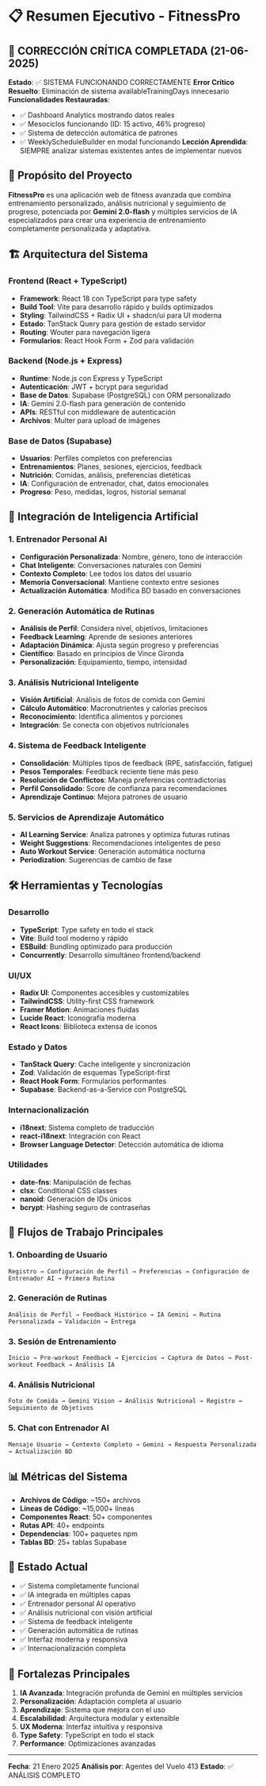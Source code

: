 # 📋 Resumen Ejecutivo - FitnessPro

## **🚨 CORRECCIÓN CRÍTICA COMPLETADA** (21-06-2025)
**Estado**: ✅ SISTEMA FUNCIONANDO CORRECTAMENTE
**Error Crítico Resuelto**: Eliminación de sistema availableTrainingDays innecesario
**Funcionalidades Restauradas**:
- ✅ Dashboard Analytics mostrando datos reales
- ✅ Mesociclos funcionando (ID: 15 activo, 46% progreso)
- ✅ Sistema de detección automática de patrones
- ✅ WeeklyScheduleBuilder en modal funcionando
**Lección Aprendida**: SIEMPRE analizar sistemas existentes antes de implementar nuevos

## 🎯 Propósito del Proyecto
**FitnessPro** es una aplicación web de fitness avanzada que combina entrenamiento personalizado, análisis nutricional y seguimiento de progreso, potenciada por **Gemini 2.0-flash** y múltiples servicios de IA especializados para crear una experiencia de entrenamiento completamente personalizada y adaptativa.

## 🏗️ Arquitectura del Sistema

### Frontend (React + TypeScript)
- **Framework**: React 18 con TypeScript para type safety
- **Build Tool**: Vite para desarrollo rápido y builds optimizados
- **Styling**: TailwindCSS + Radix UI + shadcn/ui para UI moderna
- **Estado**: TanStack Query para gestión de estado servidor
- **Routing**: Wouter para navegación ligera
- **Formularios**: React Hook Form + Zod para validación

### Backend (Node.js + Express)
- **Runtime**: Node.js con Express y TypeScript
- **Autenticación**: JWT + bcrypt para seguridad
- **Base de Datos**: Supabase (PostgreSQL) con ORM personalizado
- **IA**: Gemini 2.0-flash para generación de contenido
- **APIs**: RESTful con middleware de autenticación
- **Archivos**: Multer para upload de imágenes

### Base de Datos (Supabase)
- **Usuarios**: Perfiles completos con preferencias
- **Entrenamientos**: Planes, sesiones, ejercicios, feedback
- **Nutrición**: Comidas, análisis, preferencias dietéticas
- **IA**: Configuración de entrenador, chat, datos emocionales
- **Progreso**: Peso, medidas, logros, historial semanal

## 🤖 Integración de Inteligencia Artificial

### 1. Entrenador Personal AI
- **Configuración Personalizada**: Nombre, género, tono de interacción
- **Chat Inteligente**: Conversaciones naturales con Gemini
- **Contexto Completo**: Lee todos los datos del usuario
- **Memoria Conversacional**: Mantiene contexto entre sesiones
- **Actualización Automática**: Modifica BD basado en conversaciones

### 2. Generación Automática de Rutinas
- **Análisis de Perfil**: Considera nivel, objetivos, limitaciones
- **Feedback Learning**: Aprende de sesiones anteriores
- **Adaptación Dinámica**: Ajusta según progreso y preferencias
- **Científico**: Basado en principios de Vince Gironda
- **Personalización**: Equipamiento, tiempo, intensidad

### 3. Análisis Nutricional Inteligente
- **Visión Artificial**: Análisis de fotos de comida con Gemini
- **Cálculo Automático**: Macronutrientes y calorías precisos
- **Reconocimiento**: Identifica alimentos y porciones
- **Integración**: Se conecta con objetivos nutricionales

### 4. Sistema de Feedback Inteligente
- **Consolidación**: Múltiples tipos de feedback (RPE, satisfacción, fatigue)
- **Pesos Temporales**: Feedback reciente tiene más peso
- **Resolución de Conflictos**: Maneja preferencias contradictorias
- **Perfil Consolidado**: Score de confianza para recomendaciones
- **Aprendizaje Continuo**: Mejora patrones de usuario

### 5. Servicios de Aprendizaje Automático
- **AI Learning Service**: Analiza patrones y optimiza futuras rutinas
- **Weight Suggestions**: Recomendaciones inteligentes de peso
- **Auto Workout Service**: Generación automática nocturna
- **Periodization**: Sugerencias de cambio de fase

## 🛠️ Herramientas y Tecnologías

### Desarrollo
- **TypeScript**: Type safety en todo el stack
- **Vite**: Build tool moderno y rápido
- **ESBuild**: Bundling optimizado para producción
- **Concurrently**: Desarrollo simultáneo frontend/backend

### UI/UX
- **Radix UI**: Componentes accesibles y customizables
- **TailwindCSS**: Utility-first CSS framework
- **Framer Motion**: Animaciones fluidas
- **Lucide React**: Iconografía moderna
- **React Icons**: Biblioteca extensa de iconos

### Estado y Datos
- **TanStack Query**: Cache inteligente y sincronización
- **Zod**: Validación de esquemas TypeScript-first
- **React Hook Form**: Formularios performantes
- **Supabase**: Backend-as-a-Service con PostgreSQL

### Internacionalización
- **i18next**: Sistema completo de traducción
- **react-i18next**: Integración con React
- **Browser Language Detector**: Detección automática de idioma

### Utilidades
- **date-fns**: Manipulación de fechas
- **clsx**: Conditional CSS classes
- **nanoid**: Generación de IDs únicos
- **bcrypt**: Hashing seguro de contraseñas

## 🔄 Flujos de Trabajo Principales

### 1. Onboarding de Usuario
```
Registro → Configuración de Perfil → Preferencias → Configuración de Entrenador AI → Primera Rutina
```

### 2. Generación de Rutinas
```
Análisis de Perfil → Feedback Histórico → IA Gemini → Rutina Personalizada → Validación → Entrega
```

### 3. Sesión de Entrenamiento
```
Inicio → Pre-workout Feedback → Ejercicios → Captura de Datos → Post-workout Feedback → Análisis IA
```

### 4. Análisis Nutricional
```
Foto de Comida → Gemini Vision → Análisis Nutricional → Registro → Seguimiento de Objetivos
```

### 5. Chat con Entrenador AI
```
Mensaje Usuario → Contexto Completo → Gemini → Respuesta Personalizada → Actualización BD
```

## 📊 Métricas del Sistema
- **Archivos de Código**: ~150+ archivos
- **Líneas de Código**: ~15,000+ líneas
- **Componentes React**: 50+ componentes
- **Rutas API**: 40+ endpoints
- **Dependencias**: 100+ paquetes npm
- **Tablas BD**: 25+ tablas Supabase

## 🚀 Estado Actual
- ✅ Sistema completamente funcional
- ✅ IA integrada en múltiples capas
- ✅ Entrenador personal AI operativo
- ✅ Análisis nutricional con visión artificial
- ✅ Sistema de feedback inteligente
- ✅ Generación automática de rutinas
- ✅ Interfaz moderna y responsiva
- ✅ Internacionalización completa

## 🎯 Fortalezas Principales
1. **IA Avanzada**: Integración profunda de Gemini en múltiples servicios
2. **Personalización**: Adaptación completa al usuario
3. **Aprendizaje**: Sistema que mejora con el uso
4. **Escalabilidad**: Arquitectura modular y extensible
5. **UX Moderna**: Interfaz intuitiva y responsiva
6. **Type Safety**: TypeScript en todo el stack
7. **Performance**: Optimizaciones avanzadas

---
**Fecha**: 21 Enero 2025
**Análisis por**: Agentes del Vuelo 413
**Estado**: ✅ ANÁLISIS COMPLETO
